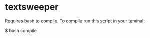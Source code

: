 # textsweeper
Requires bash to compile.
To compile run this script in your teminal:

$ bash compile
